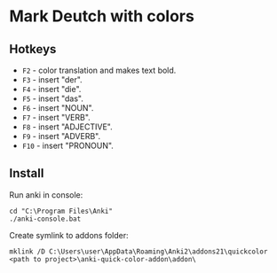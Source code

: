 # Mark Deutch with colors

## Hotkeys

- ``F2`` - color translation and makes text bold.
- ``F3`` - insert "der".
- ``F4`` - insert "die".
- ``F5`` - insert "das".
- ``F6`` - insert "NOUN".
- ``F7`` - insert "VERB".
- ``F8`` - insert "ADJECTIVE".
- ``F9`` - insert "ADVERB".
- ``F10`` - insert "PRONOUN".

## Install

Run anki in console:

    cd "C:\Program Files\Anki"
    ./anki-console.bat

Create symlink to addons folder:

    mklink /D C:\Users\user\AppData\Roaming\Anki2\addons21\quickcolor <path to project>\anki-quick-color-addon\addon\
